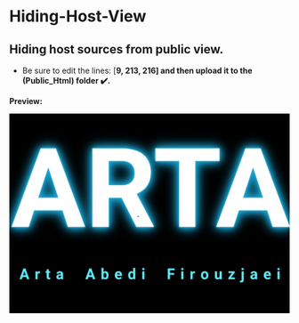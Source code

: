 # Hiding-Host-View

## Hiding host sources from public view.

* Be sure to edit the lines: [<b>9, 213, 216<b>] and then upload it to the (<b>Public_Html</b>) folder ✔️.

<b>Preview</b>:

<img src="Img/img.png"/>

